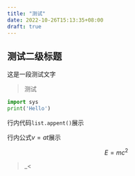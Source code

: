 ```yaml
---
title: "测试"
date: 2022-10-26T15:13:35+08:00
draft: true
---
```


## 测试二级标题

这是一段测试文字

> 测试

```python
import sys
print('Hello')
```

行内代码`list.appent()`展示

行内公式$v = at$展示

$$
E = mc^2
$$

>_<
